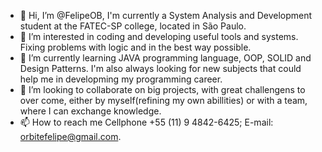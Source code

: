 - 👋 Hi, I’m @FelipeOB, I'm currently a System Analysis and Development student at the FATEC-SP college, located in São Paulo.
- 👀 I’m interested in coding and developing useful tools and systems. Fixing problems with logic and in the best way possible.
- 🌱 I’m currently learning JAVA programming language, OOP, SOLID and Design Patterns. I'm also always looking for new subjects that could help me in developming my programming career.
- 💞️ I’m looking to collaborate on big projects, with great challengens to over come, either by myself(refining my own abillities) or with a team, where I can exchange knowledge.
- 📫 How to reach me 
      Cellphone +55 (11) 9 4842-6425;
      E-mail: orbitefelipe@gmail.com.

<!---
FelipeOB/FelipeOB is a ✨ special ✨ repository because its `README.md` (this file) appears on your GitHub profile.
You can click the Preview link to take a look at your changes.
--->
